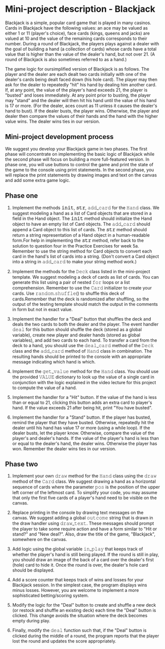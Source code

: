 # Mini-project description - Blackjack

Blackjack is a simple, popular card game that is played in many casinos. Cards in Blackjack have the following values: an ace may be valued as either 1 or 11 (player's choice), face cards (kings, queens and jacks) are valued at 10 and the value of the remaining cards corresponds to their number. During a round of Blackjack, the players plays against a dealer with the goal of building a hand (a collection of cards) whose cards have a total value that is higher than the value of the dealer's hand, but not over 21. (A round of Blackjack is also sometimes referred to as a hand.)

The game logic for oursimplified version of Blackjack is as follows. The player and the dealer are each dealt two cards initially with one of the dealer's cards being dealt faced down (his hole card). The player may then ask for the dealer to repeatedly "hit" his hand by dealing him another card. If, at any point, the value of the player's hand exceeds 21, the player is "busted" and loses immediately. At any point prior to busting, the player may "stand" and the dealer will then hit his hand until the value of his hand is 17 or more. (For the dealer, aces count as 11 unless it causes the dealer's hand to bust). If the dealer busts, the player wins. Otherwise, the player and dealer then compare the values of their hands and the hand with the higher value wins. The dealer wins ties in our version.

## Mini-project development process

We suggest you develop your Blackjack game in two phases. The first phase will concentrate on implementing the basic logic of Blackjack while the second phase will focus on building a more full-featured version. In phase one, you will use buttons to control the game and print the state of the game to the console using print statements. In the second phase, you will replace the print statements by drawing images and text on the canvas and add some extra game logic.

## Phase one

1. Implement the methods __𝚒𝚗𝚒𝚝__, __𝚜𝚝𝚛__, 𝚊𝚍𝚍_𝚌𝚊𝚛𝚍 for the 𝙷𝚊𝚗𝚍 class. We suggest modeling a hand as a list of Card objects that are stored in a field in the Hand object. The __𝚒𝚗𝚒𝚝__ method should initialize the Hand object to have an empty list of Card objects. The 𝚊𝚍𝚍_𝚌𝚊𝚛𝚍 should append a Card object to this list of cards. The __𝚜𝚝𝚛__ method should return a string representation of a Hand object in a human-readable form.For help in implementing the __𝚜𝚝𝚛__ method, refer back to the solution to question four in the Practice Exercises for week 5a. Remember to use the string method for Card objects to convert each card in the hand's list of cards into a string. (Don't convert a Card object into a string in 𝚊𝚍𝚍_𝚌𝚊𝚛𝚍 to make your string method work.)

2. Implement the methods for the 𝙳𝚎𝚌𝚔 class listed in the mini-project template. We suggest modeling a deck of cards as list of cards. You can generate this list using a pair of nested 𝚏𝚘𝚛 loops or a list comprehension. Remember to use the 𝙲𝚊𝚛𝚍 initializer to create your cards. Use 𝚛𝚊𝚗𝚍𝚘𝚖.𝚜𝚑𝚞𝚏𝚏𝚕𝚎() to shuffle this deck of cards.Remember that the deck is randomized after shuffling, so the output of the testing template should match the output in the comments in form but not in exact value.

3. Implement the handler for a "Deal" button that shuffles the deck and deals the two cards to both the dealer and the player. The event handler 𝚍𝚎𝚊𝚕 for this button should shuffle the deck (stored as a global variable), create new player and dealer hands (stored as global variables), and add two cards to each hand. To transfer a card from the deck to a hand, you should use the 𝚍𝚎𝚊𝚕_𝚌𝚊𝚛𝚍 method of the 𝙳𝚎𝚌𝚔 class and the 𝚊𝚍𝚍_𝚌𝚊𝚛𝚍 method of 𝙷𝚊𝚗𝚍 class in combination. The resulting hands should be printed to the console with an appropriate message indicating which hand is which.

4. Implement the 𝚐𝚎𝚝_𝚟𝚊𝚕𝚞𝚎 method for the 𝙷𝚊𝚗𝚍 class. You should use the provided 𝚅𝙰𝙻𝚄𝙴 dictionary to look up the value of a single card in conjunction with the logic explained in the video lecture for this project to compute the value of a hand.

5. Implement the handler for a "Hit" button. If the value of the hand is less than or equal to 21, clicking this button adds an extra card to player's hand. If the value exceeds 21 after being hit, print "You have busted".

6. Implement the handler for a "Stand" button. If the player has busted, remind the player that they have busted. Otherwise, repeatedly hit the dealer until his hand has value 17 or more (using a while loop). If the dealer busts, let the player know. Otherwise, compare the value of the player's and dealer's hands. If the value of the player's hand is less than or equal to the dealer's hand, the dealer wins. Otherwise the player has won. Remember the dealer wins ties in our version.

## Phase two 

1. Implement your own 𝚍𝚛𝚊𝚠 method for the 𝙷𝚊𝚗𝚍 class using the 𝚍𝚛𝚊𝚠 method of the 𝙲𝚊𝚛𝚍 class. We suggest drawing a hand as a horizontal sequence of cards where the parameter 𝚙𝚘𝚜 is the position of the upper left corner of the leftmost card. To simplify your code, you may assume that only the first five cards of a player's hand need to be visible on the canvas.

2. Replace printing in the console by drawing text messages on the canvas. We suggest adding a global 𝚘𝚞𝚝𝚌𝚘𝚖𝚎 string that is drawn in the draw handler using 𝚍𝚛𝚊𝚠_𝚝𝚎𝚡𝚝. These messages should prompt the player to take some require action and have a form similar to "Hit or stand?" and "New deal?". Also, draw the title of the game, "Blackjack", somewhere on the canvas.

3. Add logic using the global variable 𝚒𝚗_𝚙𝚕𝚊𝚢 that keeps track of whether the player's hand is still being played. If the round is still in play, you should draw an image of the back of a card over the dealer's first (hole) card to hide it. Once the round is over, the dealer's hole card should be displayed.

4. Add a score counter that keeps track of wins and losses for your Blackjack session. In the simplest case, the program displays wins minus losses. However, you are welcome to implement a more sophisticated betting/scoring system. 

5. Modify the logic for the "Deal" button to create and shuffle a new deck (or restock and shuffle an existing deck) each time the "Deal" button is clicked. This change avoids the situation where the deck becomes empty during play.

6. Finally, modify the 𝚍𝚎𝚊𝚕 function such that, if the "Deal" button is clicked during the middle of a round, the program reports that the player lost the round and updates the score appropriately. 

